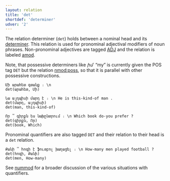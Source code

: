 ```yaml
---
layout: relation
title: 'det'
shortdef: 'determiner'
udver: '2'
---
```


The relation determiner (`det`) holds between a nominal head and its [determiner](DET).
This relation is used for pronominal adjectival modifiers of noun phrases.
Non-pronominal adjectives are tagged [ADJ]() and the relation is labeled [amod]().

Note, that possessive determiners like _իմ&nbsp;_ “my” is currently given the POS tag `DET` but the relation [nmod:poss](), so that it is parallel with other possessive constructions.

~~~ sdparse
Մի արահետ գտանք ։ \n
det(արահետ, Մի)
~~~

~~~ sdparse
Նա այդպիսի մարդ է ։ \n He is this-kind-of man .
det(մարդ, այդպիսի)
det(man, this-kind-of)
~~~

~~~ sdparse
Որ ՞ գիրքն ես նախընտրում ։ \n Which book do-you prefer ?
det(գիրքն, Որ)
det(book, Which)
~~~

Pronominal quantifiers are also tagged `DET` and their relation to their head is a `det` relation.

~~~ sdparse
Քանի ՞ հոգի է ֆուտբոլ խաղացել ։ \n How-many men played football ?
det(հոգի, Քանի)
det(men, How-many)
~~~

See [nummod]() for a broader discussion of the various situations with quantifiers.
